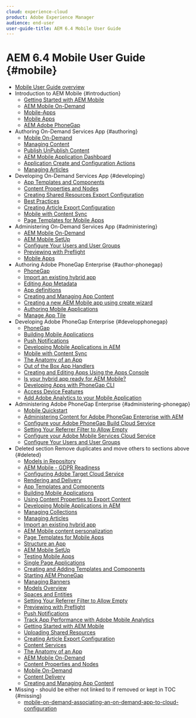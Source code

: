 ```yaml
---
cloud: experience-cloud
product: Adobe Experience Manager
audience: end-user
user-guide-title: AEM 6.4 Mobile User Guide
---
```


# AEM 6.4 Mobile User Guide {#mobile}

+ [Mobile User Guide overview](home.md)
+ Introduction to AEM Mobile {#introduction}
  + [Getting Started with AEM Mobile](getting-started-aem-mobile.md)
  + [AEM Mobile On-Demand](getting-started-aem-mobile-on-demand.md)
  + [Mobile-Apps](mobile-apps.md)
  + [Mobile Apps](develop-mobile-apps.md)
  + [AEM Adobe PhoneGap](getting-started-aem-mobile-phonegap.md)
+ Authoring On-Demand Services App {#authoring} 
  + [Mobile On-Demand](mobile-apps-ondemand.md)
  + [Managing Content](mobile-apps-ondemand-manage-content-ondemand.md)
  + [Publish UnPublish Content](mobile-on-demand-publishing-unpublishing.md)
  + [AEM Mobile Application Dashboard](mobile-apps-ondemand-application-dashboard.md)
  + [Application Create and Configuration Actions](mobile-apps-ondemand-application-create-configure-action.md)
  + [Managing Articles](mobile-on-demand-managing-articles.md)
+ Developing On-Demand Services App {#developing}
  + [App Templates and Components](app-templates-and-components1.md)
  + [Content Properties and Nodes](content-properties.md)
  + [Creating Shared Resources Export Configuration](creating-shared-resources-export-configuration.md)
  + [Best Practices](best-practices-aem-mobile.md)
  + [Creating Article Export Configuration](creating-article-export-configuration.md)
  + [Mobile with Content Sync](mobile-ondemand-contentsync.md)
  + [Page Templates for Mobile Apps](apps-architecture.md)
+ Administering On-Demand Services App {#administering}
  + [AEM Mobile On-Demand](aem-mobile.md)
  + [AEM Mobile SetUp](aem-mobile-setup.md)
  + [Configure Your Users and User Groups](aem-mobile-configure-users.md)
  + [Previewing with Preflight](aem-mobile-manage-ondemand-services.md)
  + [Mobile Apps](administer-mobile-apps.md)
+ Authoring Adobe PhoneGap Enterprise {#author-phonegap}
  + [PhoneGap](phonegap.md)
  + [Import an existing hybrid app](phonegap-import-hybrid-app.md)
  + [Editing App Metadata](phonegap-editmetadata.md)
  + [App definitions](phonegap-app-definitions.md)
  + [Creating and Managing App Content](phonegap-manage-app-content.md)
  + [Creating a new AEM Mobile app using create wizard](phonegap-create-new-app.md)
  + [Authoring Mobile Applications](phonegap-authoring-apps.md)
  + [Manage App Tile](phonegap-app-details-tile.md)
+ Developing Adobe PhoneGap Enterprise {#developphonegap}
  + [PhoneGap](developing-in-phonegap.md)
  + [Building Mobile Applications](building-app-mobile-phonegap.md)
  + [Push Notifications](phonegap-push-notifications.md)
  + [Developing Mobile Applications in AEM](developing-mobile-applications.md)
  + [Mobile with Content Sync](phonegap-contentsync.md)
  + [The Anatomy of an App](phonegap-apps-arch.md)
  + [Out of the Box App Handlers](contentsync-app-handlers.md)  
  + [Creating and Editing Apps Using the Apps Console](phonegap-apps-console.md)
  + [Is your hybrid app ready for AEM Mobile?](phonegap-adding-content-to-imported-app.md)
  + [Developing Apps with PhoneGap CLI](phonegap-apps-pg-cli.md)
  + [Access Device Features](phonegap-access-device-features.md)
  + [Add Adobe Analytics to your Mobile Application](phonegap-add-analytics-to-apps.md)
+ Administering Adobe PhoneGap Enterprise {#administering-phonegap}
  + [Mobile Quickstart](phonegap-mobile-quickstart.md)
  + [Administering Content for Adobe PhoneGap Enterprise with AEM](administer-phonegap.md)
  + [Configure your Adobe PhoneGap Build Cloud Service](configure-phonegap-build-cloud.md)
  + [Setting Your Referrer Filter to Allow Empty](setting-referrer-filter-empty.md)
  + [Configure your Adobe Mobile Services Cloud Service](configure-adobe-mobile-cloud-service.md)
  + [Configure Your Users and User Groups](configure-users-groups.md)
+ Deleted section Remove duplicates and move others to sections above {#deleted}
  + [Models in Repository](models-in-repository.md)
  + [AEM Mobile - GDPR Readiness](aem-mobile-gdpr-compliance.md)
  + [Configuring Adobe Target Cloud Service](aem-mobile-configuring-cloud-service.md)
  + [Rendering and Delivery](rendering-and-delivery.md)
  + [App Templates and Components](app-templates-and-components1.md)
  + [Building Mobile Applications](building-app-mobile-phonegap.md)
  + [Using Content Properties to Export Content](on-demand-content-properties-exporting.md)
  + [Developing Mobile Applications in AEM](developing-mobile-applications.md)
  + [Managing Collections](mobile-on-demand-managing-collections.md)
  + [Managing Articles](mobile-on-demand-managing-articles.md)
  + [Import an existing hybrid app](phonegap-import-hybrid-app.md)
  + [AEM Mobile content personalization](phonegap-aem-mobile-content-personalization.md)
  + [Page Templates for Mobile Apps](phonegap-apps-arch-page-templates.md)
  + [Structure an App](phonegap-structure-an-app.md)
  + [AEM Mobile SetUp](aem-mobile-setup.md)
  + [Testing Mobile Apps](develop-mobile-apps-testing.md)
  + [Single Page Applications](phonegap-single-page-applications.md)
  + [Creating and Adding Templates and Components](mobile-ondemand-app-templates.md)
  + [Starting AEM PhoneGap](starting-aem-phonegap-app.md)
  + [Managing Banners](mobile-on-demand-managing-banners.md)
  + [Models Overview](model-management.md)
  + [Spaces and Entities](spaces-and-entities.md)
  + [Setting Your Referrer Filter to Allow Empty](setting-referrer-filter-empty.md)
  + [Previewing with Preflight](aem-mobile-manage-ondemand-services.md)
  + [Push Notifications](phonegap-push-notifications.md)
  + [Track App Performance with Adobe Mobile Analytics](phonegap-intro-to-app-analytics.md)
  + [Getting Started with AEM Mobile](getting-started-aem-mobile.md)
  + [Uploading Shared Resources](mobile-on-demand-shared-resources.md)
  + [Creating Article Export Configuration](creating-article-export-configuration.md)
  + [Content Services](developing-content-services.md)
  + [The Anatomy of an App](phonegap-apps-arch.md)
  + [AEM Mobile On-Demand](aem-mobile-on-demand.md)
  + [Content Properties and Nodes](content-properties.md)
  + [Mobile On-Demand](mobile-apps-ondemand.md)
  + [Content Delivery](develop-content-as-a-service.md)
  + [Creating and Managing App Content](phonegap-manage-app-content.md)
+ Missing - should be either not linked to if removed or kept in TOC {#missing}
  + [mobile-on-demand-associating-an-on-demand-app-to-cloud-configuration](mobile-on-demand-associating-an-on-demand-app-to-cloud-configuration.md)

<!--

we deleted these two above due to bug workaround 

third item under Authoring On-Demand Services App {#authoring}
commented out [Cloud Configuration](mobile-on-demand-associating-an-on-demand-app-to-cloud-configuration.md)

below [Configure your Adobe PhoneGap Build Cloud Service](configure-phonegap-build-cloud.md)
commented out [Cloud Configuration](mobile-on-demand-associating-an-On-Demand-app-to-cloud-configuration.md)
-->
